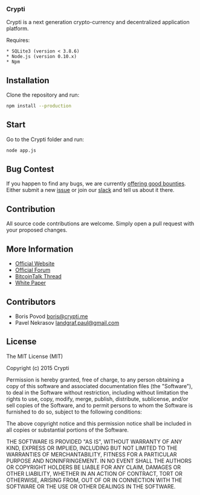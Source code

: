 ### Crypti ###

Crypti is a next generation crypto-currency and decentralized application platform. 

Requires:

	* SQLite3 (version < 3.8.6)
	* Node.js (version 0.10.x)
	* Npm

## Installation

Clone the repository and run: 

```sh
npm install --production
```

## Start

Go to the Crypti folder and run:

```sh
node app.js
```

## Bug Contest

If you happen to find any bugs, we are currently [offering good bounties](https://blog.crypti.me/crypti-is-now-open-source/). Either submit a new [issue](https://github.com/crypti/crypti-sources/issues/new) or join our [slack](http://slack.crypti.me) and tell us about it there.

## Contribution

All source code contributions are welcome. Simply open a pull request with your proposed changes.

## More Information

* [Official Website](http://crypti.me)
* [Official Forum](http://forum.crypti.me)
* [BitcoinTalk Thread](https://bitcointalk.org/index.php?topic=654463)
* [White Paper](http://crypti.me/crypti.pdf)

## Contributors

* Boris Povod <boris@crypti.me>
* Pavel Nekrasov <landgraf.paul@gmail.com>

## License 

The MIT License (MIT)

Copyright (c) 2015 Crypti

Permission is hereby granted, free of charge, to any person obtaining a copy
of this software and associated documentation files (the "Software"), to deal
in the Software without restriction, including without limitation the rights
to use, copy, modify, merge, publish, distribute, sublicense, and/or sell
copies of the Software, and to permit persons to whom the Software is
furnished to do so, subject to the following conditions:

The above copyright notice and this permission notice shall be included in all
copies or substantial portions of the Software.

THE SOFTWARE IS PROVIDED "AS IS", WITHOUT WARRANTY OF ANY KIND, EXPRESS OR
IMPLIED, INCLUDING BUT NOT LIMITED TO THE WARRANTIES OF MERCHANTABILITY,
FITNESS FOR A PARTICULAR PURPOSE AND NONINFRINGEMENT. IN NO EVENT SHALL THE
AUTHORS OR COPYRIGHT HOLDERS BE LIABLE FOR ANY CLAIM, DAMAGES OR OTHER
LIABILITY, WHETHER IN AN ACTION OF CONTRACT, TORT OR OTHERWISE, ARISING FROM,
OUT OF OR IN CONNECTION WITH THE SOFTWARE OR THE USE OR OTHER DEALINGS IN THE
SOFTWARE.
